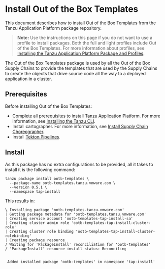 # Install Out of the Box Templates

This document describes how to install Out of the Box Templates
from the Tanzu Application Platform package repository.

>**Note:** Use the instructions on this page if you do not want to use a profile to install packages.
Both the full and light profiles include Out of the Box Templates.
For more information about profiles, see [Installing the Tanzu Application Platform Package and Profiles](../install.md).

The Out of the Box Templates package is used by all the Out of the Box Supply
Chains to provide the templates that are used by the Supply Chains to create
the objects that drive source code all the way to a deployed application in a
cluster.

## <a id='ootb-templ-prereqs'></a>Prerequisites

Before installing Out of the Box Templates:

- Complete all prerequisites to install Tanzu Application Platform. For more information, see [Installing the Tanzu CLI](../install-general.md).
- Install cartographer. For more information, see [Install Supply Chain Choreographer](install-scc.md).
- Install [Tekton Pipelines](../tekton/install-tekton.md).

## <a id='inst-ootb-templ-proc'></a> Install

As this package has no extra configurations to be provided, all it takes to
install it is the following command:

```
tanzu package install ootb-templates \
  --package-name ootb-templates.tanzu.vmware.com \
  --version 0.5.1 \
  --namespace tap-install
```

This results in:

```
\ Installing package 'ootb-templates.tanzu.vmware.com'
| Getting package metadata for 'ootb-templates.tanzu.vmware.com'
| Creating service account 'ootb-templates-tap-install-sa'
| Creating cluster admin role 'ootb-templates-tap-install-cluster-role'
| Creating cluster role binding 'ootb-templates-tap-install-cluster-rolebinding'
| Creating package resource
/ Waiting for 'PackageInstall' reconciliation for 'ootb-templates'
/ 'PackageInstall' resource install status: Reconciling


 Added installed package 'ootb-templates' in namespace 'tap-install'
```
